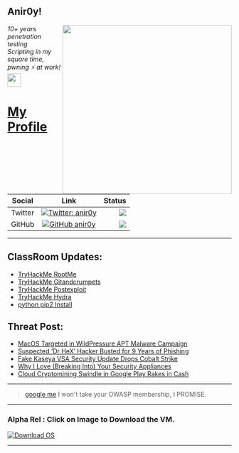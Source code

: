 <h2>Anir0y!</h2>
<img align='right' src="https://github-readme-stats.vercel.app/api?username=anir0y&show_icons=true&theme=dark" width="380">
<p><em>10+ years penetration testing<br>
  Scripting in my square time, pwning ⚡ at work!<img src="https://media.giphy.com/media/WUlplcMpOCEmTGBtBW/giphy.gif" width="30"> 
</em></p>



# [My Profile](https://anir0y.in/refer=githubreadme)

| Social   |      Link      | Status|
|----------|:-------------:|--:|
| Twitter |  [![Twitter: anir0y](https://img.shields.io/twitter/follow/anir0y?label=Follow%20me&style=plastic)](https://twitter.com/anir0y)| ![](https://img.shields.io/badge/Status-Online-blue)|
| GitHub |    [![GitHub anir0y](https://img.shields.io/github/followers/anir0y?label=Fork%20me&style=plastic)](https://github.com/anir0y)   | ![](https://img.shields.io/badge/Status-Online-blue)|


---

## ClassRoom Updates:

<!-- CLASS:START -->
- [TryHackMe RootMe](https://classroom.anir0y.in/post/tryhackme-rrootme/)
- [TryHackMe Gitandcrumpets](https://classroom.anir0y.in/post/tryhackme-gitandcrumpets/)
- [TryHackMe Postexploit](https://classroom.anir0y.in/post/tryhackme-postexploit/)
- [TryHackMe Hydra](https://classroom.anir0y.in/post/tryhackme-hydra/)
- [python pip2 Install](https://classroom.anir0y.in/post/pip2-install/)
<!-- CLASS:END -->

## Threat Post:

<!-- THREAT:START -->
- [MacOS Targeted in WildPressure APT Malware Campaign](https://threatpost.com/macos-wildpressure-apt/167606/)
- [Suspected ‘Dr HeX’ Hacker Busted for 9 Years of Phishing](https://threatpost.com/dr-hex-hacker-busted-phishing/167597/)
- [Fake Kaseya VSA Security Update Drops Cobalt Strike](https://threatpost.com/fake-kaseya-vsa-update-cobalt-strike/167587/)
- [Why I Love (Breaking Into) Your Security Appliances](https://threatpost.com/breaking-into-security-appliances/167584/)
- [Cloud Cryptomining Swindle in Google Play Rakes in Cash](https://threatpost.com/cloud-cryptomining-swindle-google-play/167581/)
<!-- THREAT:END -->
---


> [google me](https://google.com/search?q=@anir0y) I won't take your OWASP membership, I PROMISE. 

---
### Alpha Rel : Click on Image to Download the VM.
[![Download OS](https://i.imgur.com/4RUjCIA.png)](https://sourceforge.net/projects/classroom-os/files/latest/download)

---

